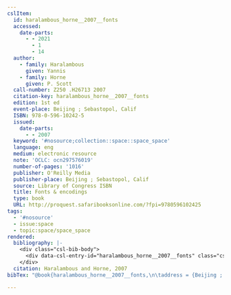 ```yaml
---
cslItem:
  id: haralambous_horne__2007__fonts
  accessed:
    date-parts:
      - - 2021
        - 1
        - 14
  author:
    - family: Haralambous
      given: Yannis
    - family: Horne
      given: P. Scott
  call-number: Z250 .H26713 2007
  citation-key: haralambous_horne__2007__fonts
  edition: 1st ed
  event-place: Beijing ; Sebastopol, Calif
  ISBN: 978-0-596-10242-5
  issued:
    date-parts:
      - - 2007
  keyword: '#nosource;collection::space::space_space'
  language: eng
  medium: electronic resource
  note: 'OCLC: ocn297576019'
  number-of-pages: '1016'
  publisher: O'Reilly Media
  publisher-place: Beijing ; Sebastopol, Calif
  source: Library of Congress ISBN
  title: Fonts & encodings
  type: book
  URL: http://proquest.safaribooksonline.com/?fpi=9780596102425
tags:
  - '#nosource'
  - issue:space
  - topic:space/space_space
rendered:
  bibliography: |-
    <div class="csl-bib-body">
      <div data-csl-entry-id="haralambous_horne__2007__fonts" class="csl-entry">Haralambous, Y. and Horne, P.S. 2007 <i>Fonts &#38; encodings</i> [electronic resource]. 1st ed. Beijing ; Sebastopol, Calif: O’Reilly Media. Available at: <a href='http://proquest.safaribooksonline.com/?fpi=9780596102425'>http://proquest.safaribooksonline.com/?fpi=9780596102425</a> (Accessed: January 14, 2021).</div>
    </div>
  citation: Haralambous and Horne, 2007
bibTex: "@book{haralambous_horne__2007__fonts,\n\taddress = {Beijing ; Sebastopol, Calif},\n\tauthor = {Haralambous, Yannis and Horne, P. Scott},\n\tedition = {1st ed},\n\tyear = {2007},\n\tnote = {OCLC: ocn297576019},\n\tpublisher = {O'Reilly Media},\n\ttitle = {Fonts & encodings},\n}\n\n"

---
```


